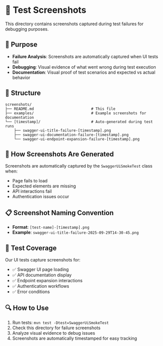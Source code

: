 # 📸 Test Screenshots

This directory contains screenshots captured during test failures for debugging purposes.

## 🎯 Purpose
- **Failure Analysis**: Screenshots are automatically captured when UI tests fail
- **Debugging**: Visual evidence of what went wrong during test execution
- **Documentation**: Visual proof of test scenarios and expected vs actual behavior

## 📁 Structure
```
screenshots/
├── README.md                          # This file
├── examples/                          # Example screenshots for documentation
└── [timestamp]/                       # Auto-generated during test runs
    ├── swagger-ui-title-failure-[timestamp].png
    ├── swagger-ui-documentation-failure-[timestamp].png
    └── swagger-ui-endpoint-expansion-failure-[timestamp].png
```

## 🔧 How Screenshots Are Generated
Screenshots are automatically captured by the `SwaggerUiSmokeTest` class when:
- Page fails to load
- Expected elements are missing
- API interactions fail
- Authentication issues occur

## 📋 Screenshot Naming Convention
- **Format**: `[test-name]-[timestamp].png`
- **Example**: `swagger-ui-title-failure-2025-09-29T14-30-45.png`

## 🎨 Test Coverage
Our UI tests capture screenshots for:
- ✅ Swagger UI page loading
- ✅ API documentation display
- ✅ Endpoint expansion interactions
- ✅ Authentication workflows
- ✅ Error conditions

## 🔍 How to Use
1. Run tests: `mvn test -Dtest=SwaggerUiSmokeTest`
2. Check this directory for failure screenshots
3. Analyze visual evidence to debug issues
4. Screenshots are automatically timestamped for easy tracking